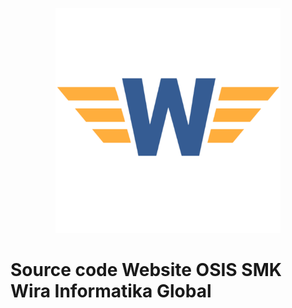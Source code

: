 <p align="center">
  <img src="https://github.com/osiswing/osissmkwing/blob/main/src/assets/osis-wing.png?raw=true" alt="Logo OSIS WING" width="360"/>
</p>

# Source code Website OSIS SMK Wira Informatika Global 
